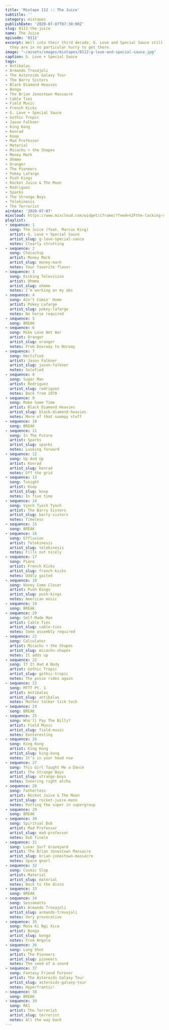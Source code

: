 ```yaml
---
title: 'Mixtape 112 :: The Juice'
subtitle: ''
category: mixtapes
publishDate: '2020-07-07T07:30:00Z'
slug: 0112-the-juice
name: The Juice
episode: '0112'
excerpt: Well into their third decade, G. Love and Special Sauce still sound like
  they are in no particular hurry to get there.
image: "~/assets/images/mixtapes/0112-g-love-and-special-sauce.jpg"
caption: G. Love + Special Sauce
tags:
- Antibalas
- Armando Trovajoli
- The Asteroids Galaxy Tour
- The Barry Sisters
- Black Diamond Heavies
- Bonga
- The Brian Jonestown Massacre
- Cable Ties
- Field Music
- French Kicks
- G. Love + Special Sauce
- Gothic Tropic
- Jason Falkner
- King Kong
- Konrad
- Koop
- Mad Professor
- Material
- Micachu + the Shapes
- Money Mark
- Ohmme
- Oranger
- The Pioneers
- Pokey Lafarge
- Push Kings
- Rocket Juice & The Moon
- Rodriguez
- Sparks
- The Strange Boys
- Telekinesis
- The Terrorist
airdate: '2020-07-07'
mixcloud: https://www.mixcloud.com/widget/iframe/?feed=%2Fthe-lacking-org%2Fuc6sds-112-the-juice%2F&hide_artwork=1&hide_cover=1
playlist:
- sequence: 1
  song: The Juice (feat. Marcus King)
  artist: G. Love + Special Sauce
  artist_slug: g-love-special-sauce
  notes: Clearly strutting
- sequence: 2
  song: Chocochip
  artist: Money Mark
  artist_slug: money-mark
  notes: Your favorite flavor
- sequence: 3
  song: Kicking Television
  artist: Ohmme
  artist_slug: ohmme
  notes: I’m working on my abs
- sequence: 4
  song: Ain't Comin' Home
  artist: Pokey Lafarge
  artist_slug: pokey-lafarge
  notes: No horse required
- sequence: 5
  song: BREAK
- sequence: 6
  song: Mike Love Not War
  artist: Oranger
  artist_slug: oranger
  notes: From Doorway to Norway
- sequence: 7
  song: Hectified
  artist: Jason Falkner
  artist_slug: jason-falkner
  notes: Solofied
- sequence: 8
  song: Sugar Man
  artist: Rodriguez
  artist_slug: rodriguez
  notes: Back from 1970
- sequence: 9
  song: Make Some Time
  artist: Black Diamond Heavies
  artist_slug: black-diamond-heavies
  notes: More of that swampy stuff
- sequence: 10
  song: BREAK
- sequence: 11
  song: In The Future
  artist: Sparks
  artist_slug: sparks
  notes: Looking forward
- sequence: 12
  song: Up And Up
  artist: Konrad
  artist_slug: konrad
  notes: Off the grid
- sequence: 13
  song: Tonight
  artist: Koop
  artist_slug: koop
  notes: In five time
- sequence: 14
  song: Vyoch Tyoch Tyoch
  artist: The Barry Sisters
  artist_slug: barry-sisters
  notes: Timeless
- sequence: 15
  song: BREAK
- sequence: 16
  song: Effluxion
  artist: Telekinesis
  artist_slug: telekinesis
  notes: Fills out nicely
- sequence: 17
  song: Piano
  artist: French Kicks
  artist_slug: french-kicks
  notes: Oddly gaited
- sequence: 18
  song: Honey Come Closer
  artist: Push Kings
  artist_slug: push-kings
  notes: American music
- sequence: 19
  song: BREAK
- sequence: 20
  song: Self-Made Man
  artist: Cable Ties
  artist_slug: cable-ties
  notes: Some assembly required
- sequence: 21
  song: Calculator
  artist: Micachu + the Shapes
  artist_slug: micachu-shapes
  notes: It adds up
- sequence: 22
  song: If It Had A Body
  artist: Gothic Tropic
  artist_slug: gothic-tropic
  notes: The posse rides again
- sequence: 23
  song: MTTT Pt. 1
  artist: Antibalas
  artist_slug: antibalas
  notes: Mother talker tick tock
- sequence: 24
  song: BREAK
- sequence: 25
  song: Who'll Pay The Bills?
  artist: Field Music
  artist_slug: field-music
  notes: Eenteresting
- sequence: 26
  song: King Kong
  artist: King Kong
  artist_slug: king-kong
  notes: It’s in your head now
- sequence: 27
  song: This Girl Taught Me a Dance
  artist: The Strange Boys
  artist_slug: strange-boys
  notes: Sneering right atcha
- sequence: 28
  song: Fatherless
  artist: Rocket Juice & The Moon
  artist_slug: rocket-juice-moon
  notes: Putting the super in supergroup
- sequence: 29
  song: BREAK
- sequence: 30
  song: Spiritual Dub
  artist: Mad Professor
  artist_slug: mad-professor
  notes: Dub finale
- sequence: 31
  song: Lunar Surf Graveyard
  artist: The Brian Jonestown Massacre
  artist_slug: brian-jonestown-massacre
  notes: Space gnarl
- sequence: 32
  song: Cosmic Slop
  artist: Material
  artist_slug: material
  notes: Back to the disco
- sequence: 33
  song: BREAK
- sequence: 34
  song: Sessomatto
  artist: Armando Trovajoli
  artist_slug: armando-trovajoli
  notes: Very provocative
- sequence: 35
  song: Mona Ki Ngi Xica
  artist: Bonga
  artist_slug: bonga
  notes: From Angola
- sequence: 36
  song: Long Shot
  artist: The Pioneers
  artist_slug: pioneers
  notes: The seed of a sound
- sequence: 37
  song: Fantasy Friend Forever
  artist: The Asteroids Galaxy Tour
  artist_slug: asteroids-galaxy-tour
  notes: Hyperfrantic!
- sequence: 38
  song: BREAK
- sequence: 39
  song: RK1
  artist: The Terrorist
  artist_slug: terrorist
  notes: All the way back
---
```


